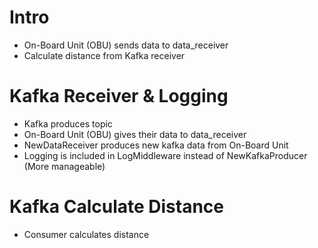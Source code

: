 # Intro
- On-Board Unit (OBU) sends data to data_receiver
- Calculate distance from Kafka receiver

# Kafka Receiver & Logging
- Kafka produces topic
- On-Board Unit (OBU) gives their data to data_receiver
- NewDataReceiver produces new kafka data from On-Board Unit
- Logging is included in LogMiddleware instead of NewKafkaProducer (More manageable)

# Kafka Calculate Distance
- Consumer calculates distance